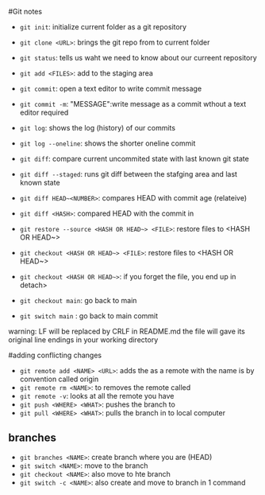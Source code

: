 #Git notes

- `git init`: initialize current folder as a git repository
- `git clone <URL>`: brings the git repo from <URL> to current folder
- `git status`: tells us waht we need to know about our curreent repository
- `git add <FILES>`: add <FILES> to the staging area
- `git commit`: open a text editor to write commit message
- `git commit -m`: "MESSAGE":write message as a commit wthout a text editor required

- `git log`: shows the log (history) of our commits
- `git log --oneline`: shows the shorter oneline commit 
- `git diff`: compare current uncommited state with last known git state
- `git diff --staged`: runs git diff between the stafging area and last known state
- `git diff HEAD~<NUMBER>`: compares HEAD with commit <Number> age (relateive)
- `git diff <HASH>`: compared HEAD with the commit in <HASH>

- `git restore --source <HASH OR HEAD~> <FILE>`: restore files to <HASH OR HEAD~>
- `git checkout <HASH OR HEAD~> <FILE>`: restore files to <HASH OR HEAD~>
- `git checkout <HASH OR HEAD~>`: if you forget the file, you end up in detach>
- `git checkout main`: go back to main
- `git switch main` : go back to main commit 

warning: LF will be replaced by CRLF in README.md
the file will gave its original line endings in your working directory

#adding conflicting changes
- `git remote add <NAME> <URL>`: adds the <URL> as a remote with the name <Name>
<NAME> is by convention called origin 
- `git remote rm <NAME>`: to removes the remote called <NAME>
- `git remote -v`: looks at all the remote you have
- `git push <WHERE> <WHAT>`: pushes the <WHAT> branch to <WHERE>
- `git pull <WHERE> <WHAT>`: pulls the <WHAT> branch in <WHERE> to local computer

## branches
- `git branches <NAME>`: create branch <NAME> where you are (HEAD)
- `git switch <NAME>`: move to the branch <NAME>
- `git checkout <NAME>`: also move to hte branch <NAME>
- `git switch -c <NAME>`: also create and move to branch <NAme> in 1 command
